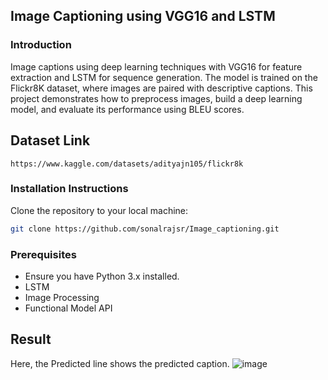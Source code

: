 ## Image Captioning using VGG16 and LSTM

### Introduction

Image captions using deep learning techniques with VGG16 for feature extraction and LSTM for sequence generation. The model is trained on the Flickr8K dataset, where images are paired with descriptive captions. This project demonstrates how to preprocess images, build a deep learning model, and evaluate its performance using BLEU scores.

## Dataset Link
```
https://www.kaggle.com/datasets/adityajn105/flickr8k
```
### Installation Instructions
Clone the repository to your local machine:
```bash
git clone https://github.com/sonalrajsr/Image_captioning.git
```
### Prerequisites
- Ensure you have Python 3.x installed.
- LSTM
- Image Processing
- Functional Model API
## Result
Here, the Predicted line shows the predicted caption.
![image](https://github.com/sonalrajsr/Image_captioning/assets/123736054/e0617442-cf02-46a9-8e49-b09654e1f41b)

